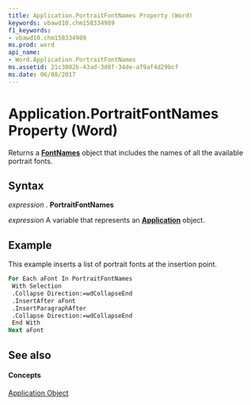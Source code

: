 ```yaml
---
title: Application.PortraitFontNames Property (Word)
keywords: vbawd10.chm158334989
f1_keywords:
- vbawd10.chm158334989
ms.prod: word
api_name:
- Word.Application.PortraitFontNames
ms.assetid: 21c3802b-43ad-3d8f-34de-af9af4d29bcf
ms.date: 06/08/2017
---
```



# Application.PortraitFontNames Property (Word)

Returns a  **[FontNames](Word.FontNames.md)** object that includes the names of all the available portrait fonts.


## Syntax

 _expression_ . **PortraitFontNames**

 _expression_ A variable that represents an **[Application](Word.Application.md)** object.


## Example

This example inserts a list of portrait fonts at the insertion point.


```vb
For Each aFont In PortraitFontNames 
 With Selection 
 .Collapse Direction:=wdCollapseEnd 
 .InsertAfter aFont 
 .InsertParagraphAfter 
 .Collapse Direction:=wdCollapseEnd 
 End With 
Next aFont
```


## See also


#### Concepts


[Application Object](Word.Application.md)

